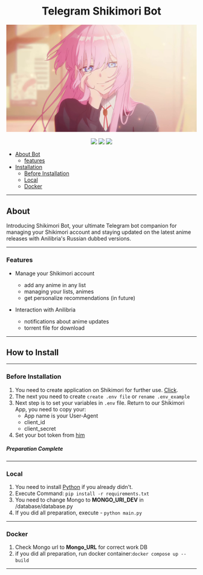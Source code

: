 <h1 align="center">Telegram Shikimori Bot</h1> 

![Shikimori](./misc/shikimori.jpg)

<div align="center">
    <img src="https://img.shields.io/badge/Python-gray?logo=python" height="30">
    <img src="https://img.shields.io/badge/Telegram-gray?logo=telegram" height="30">
    <img src="https://img.shields.io/badge/Shikimori_Api-gray?logo=shikimori" height="30">
</div>


- [About Bot](#About)
    * [features](#Features)
- [Installation](#How-to-Install)
    * [Before Installation](#Before-Installation)
    * [Local](#Local)
    * [Docker](#docker)
<hr>

## About
Introducing Shikimori Bot, your ultimate Telegram bot companion for managing your Shikimori account and staying updated on the latest anime releases with Anilibria's Russian dubbed versions.

<hr>

### Features

- Manage your Shikimori account
    * add any anime in any list
    * managing your lists, animes
    * get personalize recommendations (in future)


- Interaction with Anilibria
    * notifications about anime updates
    * torrent file for download

<hr>

## How to Install

<hr>

### Before Installation
1. You need to create application on Shikimori for further use.
[Click](https://shikimori.one/oauth).
2. The next you need to create `create .env file` or `rename .env_example`
3. Next step is to set your variables in `.env` file. Return to our Shikimori App, you need to copy your: 
   - App name is your User-Agent
   - client_id
   - client_secret
4. Set your bot token from [him](https://t.me/botfather)

##### Preparation Complete 

<hr>

### Local

1. You need to install [Python](https://www.python.org/downloads/) if you already didn't.
2. Execute Command: `pip install -r requirements.txt`
3. You need to change Mongo to **MONGO_URI_DEV** in /database/database.py 
4. If you did all preparation, execute - `python main.py`

<hr>

### Docker
1. Check Mongo url to **Mongo_URL** for correct work DB
2. if you did all preparation, run docker container:`docker compose up --build`

<hr>